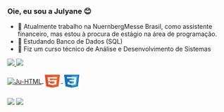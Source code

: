 ### Oie, eu sou a Julyane 😊

- 💼 Atualmente trabalho na NuernbergMesse Brasil, como assistente financeiro, mas estou à procura de estágio na área de programação.
- 🌱 Estudando Banco de Dados (SQL)
- 📙 Fiz um curso técnico de Análise e Desenvolvimento de Sistemas

<div>
  <a href="https://github.com/julyaneHengler">
  <img height="180cm" src="https://github-readme-stats.vercel.app/api?username=julyaneHengler&show_icons=true&theme=radical&include_a11_commits=true&count_private=true"/>
  <img height="180cm" src="https://github-readme-stats.vercel.app/api/top-langs/?username=julyaneHengler&layout=compact&langs_count=16&theme=radical"/>
</div>

<div style="display: inline_block"><br>

  <img align="center" alt="Ju-HTML" height="30" width="40" src="https://cdn.jsdelivr.net/gh/devicons/devicon/icons/mysql/mysql-original.svg" />
  <img align="center" alt="Ju-HTML" height="30" width="40" src="https://raw.githubusercontent.com/devicons/devicon/master/icons/html5/html5-original.svg">
  <img align="center" alt="Ju-CSS" height="30" width="40" src="https://raw.githubusercontent.com/devicons/devicon/master/icons/css3/css3-original.svg">

</div>

###

<div> 
    <a href = "mailto:julyane.hengler@outlook.com"><img src="https://img.shields.io/badge/Outlook-0078D4?style=for-the-badge&logo=microsoft-outlook&logoColor=white" target="_blank"></a>
    <a href="https://www.linkedin.com/in/julyane-hengler-2925a3157/" target="_blank"><img src="https://img.shields.io/badge/-LinkedIn-%230077B5?style=for-the-badge&logo=linkedin&logoColor=white" target="_blank"></a> 

</div>
